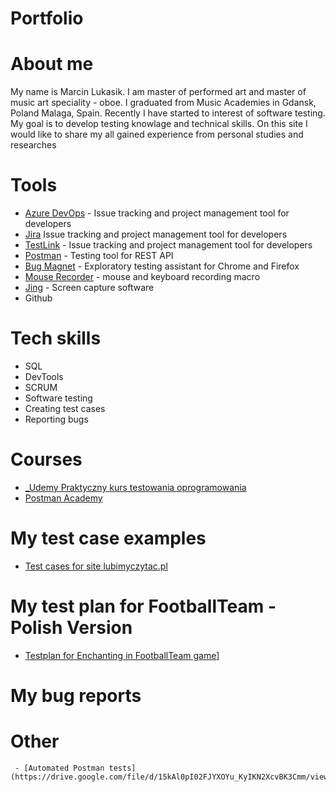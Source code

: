 # Portfolio
# About me
My name is Marcin Lukasik. I am master of performed art and master of music art speciality - oboe. I graduated from Music Academies in Gdansk, Poland Malaga, Spain. Recently I have started to interest of software testing. My goal is to develop testing knowlage and technical skills. On this site I would like to share my all gained experience from personal studies and researches
# Tools
  - [Azure DevOps](https://www.techsmith.com/jing-tool.html, ) - Issue tracking and project management tool for developers
  - [Jira](https://www.atlassian.com/software/jira) Issue tracking and project management tool for developers
  - [TestLink]() - Issue tracking and project management tool for developers
  - [Postman](https://www.postman.com/) - Testing tool for REST API
  - [Bug Magnet](https://chrome.google.com/webstore/detail/bug-magnet/efhedldbjahpgjcneebmbolkalbhckfi?hl=pl) - Exploratory testing assistant for Chrome and Firefox
  - [Mouse Recorder](https://www.mouserecorder.com/) - mouse and keyboard recording macro
  - [Jing](https://www.techsmith.com/jing-tool.html) - Screen capture software
  - Github
# Tech skills
  - SQL
  - DevTools
  - SCRUM
  - Software testing
  - Creating test cases
  - Reporting bugs
# Courses
  - [_Udemy Praktyczny kurs testowania oprogramowania](https://www.udemy.com/share/105oI8/)
  - [Postman Academy](https://academy.postman.com/)
 
# My test case examples
  - [Test cases for site lubimyczytac.pl](https://drive.google.com/file/d/1D0U3e0dmMuxV9BhgH6o3SbcsDLrxSCTp/view)
# My test plan for FootballTeam - Polish Version
- [Testplan for Enchanting in FootballTeam game](https://docs.google.com/document/d/1lTCkTh_zlHayaATw1jysT7IzQ-wFyWR2-f08G5jJqPQ/edit?usp=sharing)]
# My bug reports
# Other 
     - [Automated Postman tests](https://drive.google.com/file/d/15kAl0pI02FJYXOYu_KyIKN2XcvBK3Cmm/view)
      
